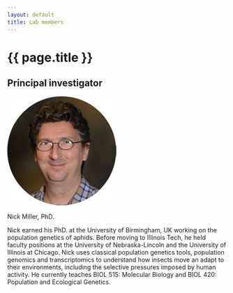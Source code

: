 ```yaml
---
layout: default
title: Lab members
---
```


# {{ page.title }}

## Principal investigator

![Nick Miller](./miller.png)

Nick Miller, PhD.

Nick earned his PhD. at the University of Birmingham, UK working on the population genetics of aphids. Before moving to Illinois Tech, he held faculty positions at the University of Nebraska-Lincoln and the University of Illinois at Chicago. Nick uses classical population genetics tools, population genomics and transcriptomics to understand how insects move an adapt to their environments, including the selective pressures imposed by human activity. He currently teaches BIOL 515: Molecular Biology and BIOL 420: Population and Ecological Genetics.